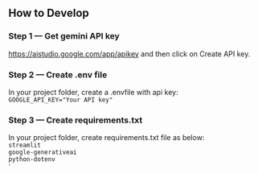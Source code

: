 ## How to Develop
### Step 1 — Get gemini API key
https://aistudio.google.com/app/apikey and then click on Create API key.

### Step 2 — Create .env file
In your project folder, create a .envfile with api key: <br>
`GOOGLE_API_KEY="Your API key"`

### Step 3 — Create requirements.txt
In your project folder, create requirements.txt file as below: <br>
`streamlit` <br>
`google-generativeai` <br> 
`python-dotenv` <br>
`

